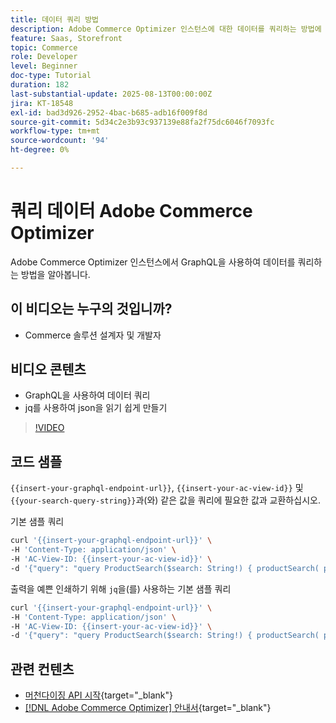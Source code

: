 ```yaml
---
title: 데이터 쿼리 방법
description: Adobe Commerce Optimizer 인스턴스에 대한 데이터를 쿼리하는 방법에 대해 알아봅니다.
feature: Saas, Storefront
topic: Commerce
role: Developer
level: Beginner
doc-type: Tutorial
duration: 182
last-substantial-update: 2025-08-13T00:00:00Z
jira: KT-18548
exl-id: bad3d926-2952-4bac-b685-adb16f009f8d
source-git-commit: 5d34c2e3b93c937139e88fa2f75dc6046f7093fc
workflow-type: tm+mt
source-wordcount: '94'
ht-degree: 0%

---
```


# 쿼리 데이터 Adobe Commerce Optimizer

Adobe Commerce Optimizer 인스턴스에서 GraphQL을 사용하여 데이터를 쿼리하는 방법을 알아봅니다.

## 이 비디오는 누구의 것입니까?

* Commerce 솔루션 설계자 및 개발자

## 비디오 콘텐츠

* GraphQL을 사용하여 데이터 쿼리
* jq를 사용하여 json을 읽기 쉽게 만들기

>[!VIDEO](https://video.tv.adobe.com/v/3470800?learn=on&enablevpops)

## 코드 샘플

`{{insert-your-graphql-endpoint-url}}`, `{{insert-your-ac-view-id}}` 및 `{{your-search-query-string}}`과(와) 같은 값을 쿼리에 필요한 값과 교환하십시오.

기본 샘플 쿼리

```bash
curl '{{insert-your-graphql-endpoint-url}}' \
-H 'Content-Type: application/json' \
-H 'AC-View-ID: {{insert-your-ac-view-id}}' \
-d '{"query": "query ProductSearch($search: String!) { productSearch( phrase: $search, page_size: 10, current_page: 2) { items { productView { sku name description shortDescription images { url } ... on SimpleProductView { attributes { label name value } price { regular { amount { value currency } } roles } } } } } }", "variables": { "search": "{{your-search-query-string}}"}}'
```

출력을 예쁜 인쇄하기 위해 `jq`을(를) 사용하는 기본 샘플 쿼리

```bash
curl '{{insert-your-graphql-endpoint-url}}' \
-H 'Content-Type: application/json' \
-H 'AC-View-ID: {{insert-your-ac-view-id}}' \
-d '{"query": "query ProductSearch($search: String!) { productSearch( phrase: $search, page_size: 10, current_page: 2) { items { productView { sku name description shortDescription images { url } ... on SimpleProductView { attributes { label name value } price { regular { amount { value currency } } roles } } } } } }", "variables": { "search": "{{your-search-query-string}}"}}' | jq .
```

## 관련 컨텐츠

* [머천다이징 API 시작](https://developer.adobe.com/commerce/services/optimizer/merchandising-services/using-the-api/#make-your-first-request){target="_blank"}
* [[!DNL Adobe Commerce Optimizer] 안내서](https://experienceleague.adobe.com/en/docs/commerce/optimizer/overview){target="_blank"}

